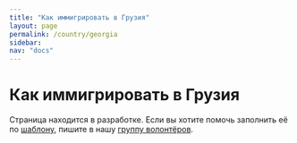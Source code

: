 ```yaml
---
title: "Как иммигрировать в Грузия"
layout: page
permalink: /country/georgia
sidebar:
nav: "docs"
---
```


# Как иммигрировать в Грузия

Страница находится в разработке. Если вы хотите помочь заполнить её по [шаблону](/template), пишите в нашу [группу волонтёров](https://t.me/+FHi3FnJaoWJkMDAx).

